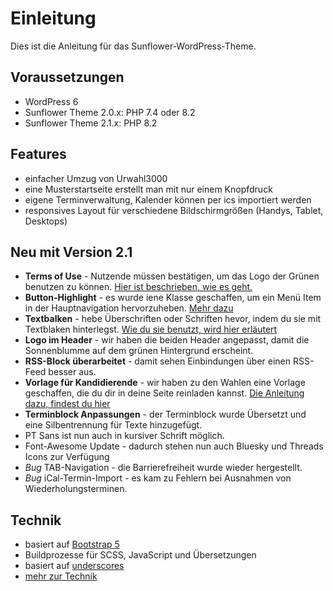 # Einleitung

Dies ist die Anleitung für das Sunflower-WordPress-Theme.

## Voraussetzungen
* WordPress 6
* Sunflower Theme 2.0.x: PHP 7.4 oder 8.2
* Sunflower Theme 2.1.x: PHP 8.2

## Features
* einfacher Umzug von Urwahl3000
* eine Musterstartseite erstellt man mit nur einem Knopfdruck
* eigene Terminverwaltung, Kalender können per ics importiert werden
* responsives Layout für verschiedene Bildschirmgrößen (Handys, Tablet, Desktops)

## Neu mit Version 2.1
* **Terms of Use** - Nutzende müssen bestätigen, um das Logo der Grünen benutzen zu können. [Hier ist beschrieben, wie es geht.](/setup/#theme-aktivieren)
* **Button-Highlight** - es wurde iene Klasse geschaffen, um ein Menü Item in der Hauptnavigation hervorzuheben. [Mehr dazu](/menus/#wie-setze-ich-einen-highlight-button)
* **Textbalken** - hebe Überschriften oder Schriften hevor, indem du sie mit Textblaken hinterlegst. [Wie du sie benutzt, wird hier erläutert](/typography/)
* **Logo im Header** - wir haben die beiden Header angepasst, damit die Sonnenblumme auf dem grünen Hintergrund erscheint.
* **RSS-Block überarbeitet** - damit sehen Einbindungen über einen RSS-Feed besser aus.
* **Vorlage für Kandidierende** - wir haben zu den Wahlen eine Vorlage geschaffen, die du dir in deine Seite reinladen kannst. [Die Anleitung dazu, findest du hier](/blocks/#vorlagen)
* **Terminblock Anpassungen** - der Terminblock wurde Übersetzt und eine Silbentrennung für Texte hinzugefügt.
* PT Sans ist nun auch in kursiver Schrift möglich.
* Font-Awesome Update - dadurch stehen nun auch Bluesky und Threads Icons zur Verfügung
* *Bug* TAB-Navigation - die Barrierefreiheit wurde wieder hergestellt.
* *Bug* iCal-Termin-Import - es kam zu Fehlern bei Ausnahmen von Wiederholungsterminen.

## Technik
* basiert auf [Bootstrap 5](https://getbootstrap.com/docs/5.0/getting-started/introduction/)
* Buildprozesse für SCSS, JavaScript und Übersetzungen
* basiert auf [underscores](https://underscores.me/)
* [mehr zur Technik](development.md)
